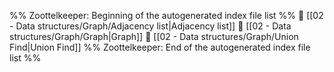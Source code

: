 %% Zoottelkeeper: Beginning of the autogenerated index file list  %%
📄 [[02 - Data structures/Graph/Adjacency list|Adjacency list]]
📄 [[02 - Data structures/Graph/Graph|Graph]]
📄 [[02 - Data structures/Graph/Union Find|Union Find]]
%% Zoottelkeeper: End of the autogenerated index file list  %%
